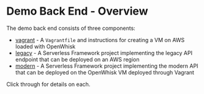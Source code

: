 # Demo Back End - Overview

The demo back end consists of three components:

* [vagrant](./vagrant/README.md) - A `Vagrantfile` and instructions for creating a VM on AWS loaded with OpenWhisk
* [legacy](./legacy/README.md) - A Serverless Framework project implementing the legacy API endpoint that can be deployed on an AWS region
* [modern](./modern/README.md) - A Serverless Framework project implementing the modern API that can be deployed on the OpenWhisk VM deployed through Vagrant

Click through for details on each.
